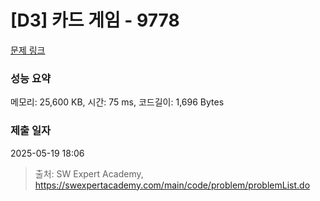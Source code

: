 # [D3] 카드 게임 - 9778 

[문제 링크](https://swexpertacademy.com/main/code/problem/problemDetail.do?contestProbId=AXE0YJiK3QcDFAVX) 

### 성능 요약

메모리: 25,600 KB, 시간: 75 ms, 코드길이: 1,696 Bytes

### 제출 일자

2025-05-19 18:06



> 출처: SW Expert Academy, https://swexpertacademy.com/main/code/problem/problemList.do